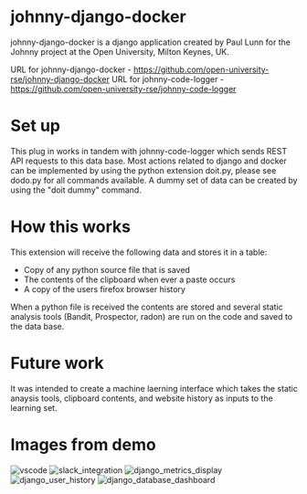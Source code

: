 # johnny-django-docker

johnny-django-docker is a django application created by Paul Lunn for the Johnny project at the Open University, Milton Keynes, UK.

URL for johnny-django-docker - https://github.com/open-university-rse/johnny-django-docker
URL for johnny-code-logger - https://github.com/open-university-rse/johnny-code-logger


# Set up

This plug in works in tandem with johnny-code-logger which sends REST API requests to this data base.
Most actions related to django and docker can be implemented by using the python extension doit.py, please see dodo.py for all commands available. A dummy set of data can be created by using the "doit dummy" command.

# How this works

This extension will receive the following data and stores it in a table:

* Copy of any python source file that is saved
* The contents of the clipboard when ever a paste occurs
* A copy of the users firefox browser history

When a python file is received the contents are stored and several static analysis tools (Bandit, Prospector, radon) are run on the code and saved to the data base.

# Future work

It was intended to create a machine laerning interface which takes the static anaysis tools, clipboard contents, and website history as inputs to the learning set.

# Images from demo

![vscode](https://user-images.githubusercontent.com/72147267/115699141-4af83a80-a35d-11eb-9f84-8b99264fd18c.png)
![slack_integration](https://user-images.githubusercontent.com/72147267/115699165-52b7df00-a35d-11eb-8666-d0b659449df2.png)
![django_metrics_display](https://user-images.githubusercontent.com/72147267/115699193-58adc000-a35d-11eb-9690-b859dcb9460d.png)
![django_user_history](https://user-images.githubusercontent.com/72147267/115699220-5d727400-a35d-11eb-8381-dbe05cc41469.png)
![django_database_dashboard](https://user-images.githubusercontent.com/72147267/115699240-619e9180-a35d-11eb-81de-8b3dded974c0.png)
